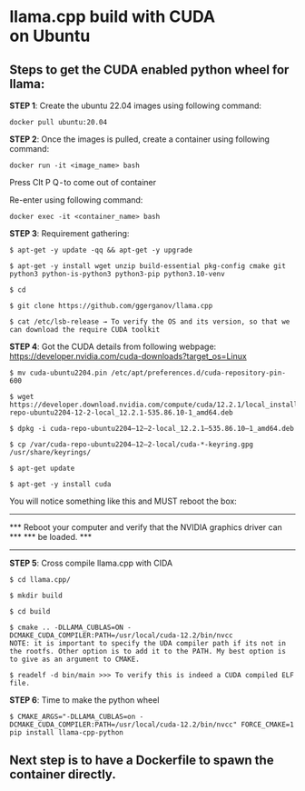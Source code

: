 # llama.cpp build with CUDA on Ubuntu

## Steps to get the CUDA enabled python wheel for llama:

**STEP 1**: Create the ubuntu 22.04 images using following command:

`docker pull ubuntu:20.04`

**STEP 2**: Once the images is pulled, create a container using following command:

`docker run -it <image_name> bash`

Press Clt P Q - to come out of container

Re-enter using following command:

`docker exec -it <container_name> bash`

**STEP 3**: Requirement gathering:
```
$ apt-get -y update -qq && apt-get -y upgrade

$ apt-get -y install wget unzip build-essential pkg-config cmake git python3 python-is-python3 python3-pip python3.10-venv

$ cd

$ git clone https://github.com/ggerganov/llama.cpp

$ cat /etc/lsb-release → To verify the OS and its version, so that we can download the require CUDA toolkit
```

**STEP 4**: Got the CUDA details from following webpage: https://developer.nvidia.com/cuda-downloads?target_os=Linux
```
$ mv cuda-ubuntu2204.pin /etc/apt/preferences.d/cuda-repository-pin-600

$ wget https://developer.download.nvidia.com/compute/cuda/12.2.1/local_installers/cuda-repo-ubuntu2204-12-2-local_12.2.1-535.86.10-1_amd64.deb

$ dpkg -i cuda-repo-ubuntu2204–12–2-local_12.2.1–535.86.10–1_amd64.deb

$ cp /var/cuda-repo-ubuntu2204–12–2-local/cuda-*-keyring.gpg /usr/share/keyrings/

$ apt-get update

$ apt-get -y install cuda
```

You will notice something like this and MUST reboot the box:
*****************************************************************************
*** Reboot your computer and verify that the NVIDIA graphics driver can ***
*** be loaded. ***
*****************************************************************************

**STEP 5**: Cross compile llama.cpp with CIDA
```
$ cd llama.cpp/

$ mkdir build

$ cd build

$ cmake .. -DLLAMA_CUBLAS=ON -DCMAKE_CUDA_COMPILER:PATH=/usr/local/cuda-12.2/bin/nvcc
NOTE: it is important to specify the UDA compiler path if its not in the rootfs. Other option is to add it to the PATH. My best option is to give as an argument to CMAKE.

$ readelf -d bin/main >>> To verify this is indeed a CUDA compiled ELF file.
```
**STEP 6**: Time to make the python wheel
```
$ CMAKE_ARGS="-DLLAMA_CUBLAS=on -DCMAKE_CUDA_COMPILER:PATH=/usr/local/cuda-12.2/bin/nvcc" FORCE_CMAKE=1 pip install llama-cpp-python
```

## Next step is to have a Dockerfile to spawn the container directly. 
